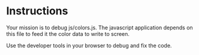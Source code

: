 # Instructions

Your mission is to debug js/colors.js. The javascript application depends on this file to 
feed it the color data to write to screen.

Use the developer tools in your browser to debug and fix the code.
